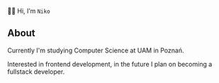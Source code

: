 👋🏼 Hi, I’m ```Niko```
## About
Currently I'm studying Computer Science at UAM in Poznań.

Interested in frontend development, in the future I plan on becoming a fullstack developer.

<!---
Nikkoro/Nikkoro is a ✨ special ✨ repository because its `README.md` (this file) appears on your GitHub profile.
You can click the Preview link to take a look at your changes.
--->

